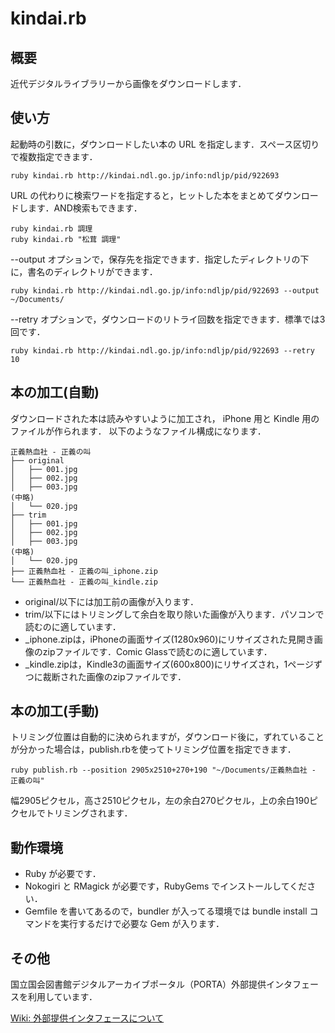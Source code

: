kindai.rb
=========

概要
------

近代デジタルライブラリーから画像をダウンロードします．

使い方
------

起動時の引数に，ダウンロードしたい本の URL を指定します．スペース区切りで複数指定できます．

    ruby kindai.rb http://kindai.ndl.go.jp/info:ndljp/pid/922693

URL の代わりに検索ワードを指定すると，ヒットした本をまとめてダウンロードします．AND検索もできます．

    ruby kindai.rb 調理
    ruby kindai.rb "松茸 調理"

 --output オプションで，保存先を指定できます．指定したディレクトリの下に，書名のディレクトリができます．

    ruby kindai.rb http://kindai.ndl.go.jp/info:ndljp/pid/922693 --output ~/Documents/

 --retry オプションで，ダウンロードのリトライ回数を指定できます．標準では3回です．

    ruby kindai.rb http://kindai.ndl.go.jp/info:ndljp/pid/922693 --retry 10


本の加工(自動)
--------------

ダウンロードされた本は読みやすいように加工され， iPhone 用と Kindle 用のファイルが作られます．
以下のようなファイル構成になります．

    正義熱血社 - 正義の叫
    ├── original
    │   ├── 001.jpg
    │   ├── 002.jpg
    │   ├── 003.jpg
    (中略)
    │   └── 020.jpg
    ├── trim
    │   ├── 001.jpg
    │   ├── 002.jpg
    │   ├── 003.jpg
    (中略)
    │   └── 020.jpg
    ├── 正義熱血社 - 正義の叫_iphone.zip
    └── 正義熱血社 - 正義の叫_kindle.zip

- original/以下には加工前の画像が入ります．
- trim/以下にはトリミングして余白を取り除いた画像が入ります．パソコンで読むのに適しています．
- _iphone.zipは，iPhoneの画面サイズ(1280x960)にリサイズされた見開き画像のzipファイルです．Comic Glassで読むのに適しています．
- _kindle.zipは，Kindle3の画面サイズ(600x800)にリサイズされ，1ページずつに裁断された画像のzipファイルです．


本の加工(手動)
--------------

トリミング位置は自動的に決められますが，ダウンロード後に，ずれていることが分かった場合は，publish.rbを使ってトリミング位置を指定できます．

    ruby publish.rb --position 2905x2510+270+190 "~/Documents/正義熱血社 - 正義の叫"

幅2905ピクセル，高さ2510ピクセル，左の余白270ピクセル，上の余白190ピクセルでトリミングされます．

動作環境
--------

* Ruby が必要です．
* Nokogiri と RMagick が必要です，RubyGems でインストールしてください．
* Gemfile を書いてあるので，bundler が入ってる環境では bundle install コマンドを実行するだけで必要な Gem が入ります．

その他
------
国立国会図書館デジタルアーカイブポータル（PORTA）外部提供インタフェースを利用しています．

[Wiki: 外部提供インタフェースについて](http://porta.ndl.go.jp/wiki/Wiki.jsp?page=%E5%A4%96%E9%83%A8%E6%8F%90%E4%BE%9B%E3%82%A4%E3%83%B3%E3%82%BF%E3%83%95%E3%82%A7%E3%83%BC%E3%82%B9%E3%81%AB%E3%81%A4%E3%81%84%E3%81%A6)
